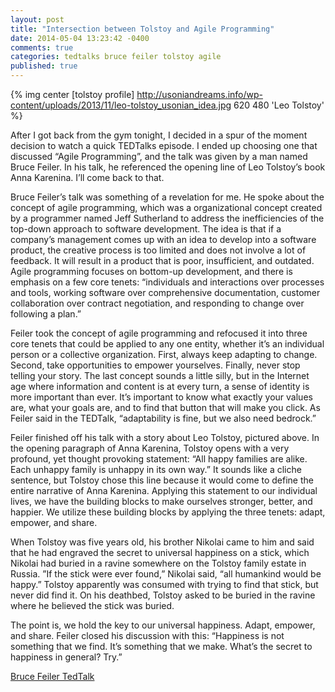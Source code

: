 ```yaml
---
layout: post
title: "Intersection between Tolstoy and Agile Programming"
date: 2014-05-04 13:23:42 -0400
comments: true
categories: tedtalks bruce feiler tolstoy agile
published: true
---
```

{% img center [tolstoy profile] http://usoniandreams.info/wp-content/uploads/2013/11/leo-tolstoy_usonian_idea.jpg 620 480 'Leo Tolstoy' %}

After I got back from the gym tonight, I decided in a spur of the moment decision to watch a quick TEDTalks episode.  I ended up choosing one that discussed “Agile Programming”, and the talk was given by a man named Bruce Feiler.  In his talk, he referenced the opening line of Leo Tolstoy’s book Anna Karenina.  I’ll come back to that.

Bruce Feiler’s talk was something of a revelation for me.  He spoke about the concept of agile programming, which was a organizational concept created by a programmer named Jeff Sutherland to address the inefficiencies of the top-down approach to software development.  The idea is that if a company’s management comes up with an idea to develop into a software product, the creative process is too limited and does not involve a lot of feedback.  It will result in a product that is poor, insufficient, and outdated.  Agile programming focuses on bottom-up development, and there is emphasis on a few core tenets: “individuals and interactions over processes and tools, working software over comprehensive documentation, customer collaboration over contract negotiation, and responding to change over following a plan.”  

Feiler took the concept of agile programming and refocused it into three core tenets that could be applied to any one entity, whether it’s an individual person or a collective organization.  First, always keep adapting to change.  Second, take opportunities to empower yourselves.  Finally, never stop telling your story.  The last concept sounds a little silly, but in the Internet age where information and content is at every turn, a sense of identity is more important than ever.  It’s important to know what exactly your values are, what your goals are, and to find that button that will make you click.  As Feiler said in the TEDTalk, “adaptability is fine, but we also need bedrock.”  

Feiler finished off his talk with a story about Leo Tolstoy, pictured above.  In the opening paragraph of Anna Karenina, Tolstoy opens with a very profound, yet thought provoking statement: “All happy families are alike.  Each unhappy family is unhappy in its own way.”  It sounds like a cliche sentence, but Tolstoy chose this line because it would come to define the entire narrative of Anna Karenina.  Applying this statement to our individual lives, we have the building blocks to make ourselves stronger, better, and happier.  We utilize these building blocks by applying the three tenets: adapt, empower, and share.  

When Tolstoy was five years old, his brother Nikolai came to him and said that he had engraved the secret to universal happiness on a stick, which Nikolai had buried in a ravine somewhere on the Tolstoy family estate in Russia.  ”If the stick were ever found,” Nikolai said, “all humankind would be happy.”  Tolstoy apparently was consumed with trying to find that stick, but never did find it.  On his deathbed, Tolstoy asked to be buried in the ravine where he believed the stick was buried.

The point is, we hold the key to our universal happiness.  Adapt, empower, and share.  Feiler closed his discussion with this: “Happiness is not something that we find.  It’s something that we make.  What’s the secret to happiness in general?  Try.”

[Bruce Feiler TedTalk](http://www.ted.com/talks/bruce_feiler_agile_programming_for_your_family)
